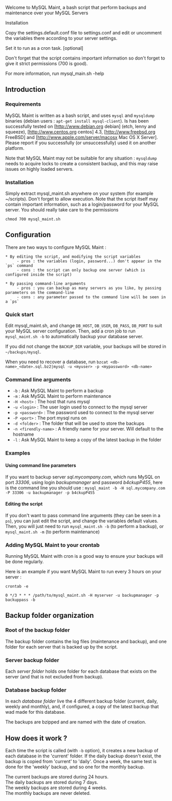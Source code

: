 Welcome to MySQL Maint, a bash script that perform backups and maintenance over your MySQL Servers

Installation

Copy the settings.default.conf file to settings.conf and edit or uncomment the variables there according to your server settings.

Set it to run as a cron task. [optional]

Don't forget that the script contains important information so don't forget to
give it strict permissions (700 is good).

For more information, run mysql_main.sh -help


## Introduction
### Requirements 

MySQL Maint is written as a bash script, and uses `mysql` and `mysqldump` binaries (debian users : `apt-get install mysql-client`).
Is has been successfully tested on [http://www.debian.org debian] (etch, lenny and squeeze), [http://www.centos.org centos] 4.3, [http://www.freebsd.org FreeBSD] and [http://www.apple.com/server/macosx Mac OS X Server].
Please report if you successfully (or unsuccessfully) used it on another platform. 

Note that MySQL Maint may not be suitable for any situation : `mysqldump` needs to acquire locks to create a consistent backup, and this may raise issues on highly loaded servers.

### Installation

Simply extract mysql_maint.sh anywhere on your system (for example ~/scripts).
Don't forget to allow execution.
Note that the script itself may contain important information, such as a login/password for your MySQL server. You should really take care to the permissions

`chmod 700 mysql_maint.sh`

## Configuration

There are two ways to configure MySQL Maint :

    * By editing the script, and modifying the script variables
         - pros : the variables (login, password...) don't appear in the `ps` command
         - cons : the script can only backup one server (which is configured inside the script)
    
    * By passing command-line arguments
         - pros : you can backup as many servers as you like, by passing parameters on the command-line
         - cons : any parameter passed to the command line will be seen in a `ps`


### Quick start
Edit mysql_maint.sh, and change `DB_HOST`, `DB_USER`, `DB_PASS`, `DB_PORT` to suit your MySQL server configuration. Then, add a cron job to run `mysql_maint.sh -b` to automatically backup your database server.

If you did not change the `BACKUP_DIR` variable, your backups will be stored in `~/backups/mysql`.

When you need to recover a database, run `bzcat <db-name>_<date>.sql.bz2|mysql -u <myuser> -p <mypassword> <db-name>`

### Command line arguments
  * `-b` : Ask MySQL Maint to perform a backup
  * `-m` : Ask MySQL Maint to perform maintenance
  * `-H <host>` : The host that runs mysql
  * `-u <login>` : The user login used to connect to the mysql server
  * `-p <password>` : The password used to connect to the mysql server
  * `-P <port>` : The port mysql runs on
  * `-d <folder>` : The folder that will be used to store the backups
  * `-n <firendly-name>` : A friendly name for your server. Will default to the hostname
  * `-l` : Ask MySQL Maint to keep a copy of the latest backup in the folder

### Examples
#### Using command line parameters
If you want to backup server _sql.mycompany.com_, which runs MySQL on port _33306_, using login _backupmanager_ and password _b4ckupP455_, here is the command line you should use :
`mysql_maint -b -H sql.mycompany.com -P 33306 -u backupmanager -p b4ckupP455`

#### Editing the script
If you don't want to pass command line arguments (they can be seen in a `ps`), you can just edit the script, and change the variables default values. Then, you will just need to run `mysql_maint.sh -b` (to perform a backup), or `mysql_maint.sh -m` (to perform maintenance)

### Adding MySQL Maint to your crontab
Running MySQL Maint with cron is a good way to ensure your backups will be done regularly.

Here is an example if you want MySQL Maint to run every 3 hours on your server :

```
crontab -e

0 */3 * * * /path/to/mysql_maint.sh -H myserver -u backupmanager -p backuppass -b
```

## Backup folder organization
### Root of the backup folder
The backup folder contains the log files (maintenance and backup), and one folder for each server that is backed up by the script.

### Server backup folder
Each _server folder_ holds one folder for each database that exists on the server (and that is not excluded from backup).

### Database backup folder
In each _database folder_ live the 4 different backup folder (current, daily, weekly and monthly), and, if configured, a copy of the latest backup that wad made for this database.

The backups are bzipped and are named with the date of creation.

## How does it work ?
Each time the script is called (with `-b` option), it creates a new backup of each database in the 'current' folder. If the daily backup doesn't exist, the backup is copied from 'current' to 'daily'. Once a week, the same test is done for the 'weekly' backup, and so one for the monthly backup.

The current backups are stored during 24 hours.<br />
The daily backups are stored during 7 days.<br />
The weekly backups are stored during 4 weeks.<br />
The monthly backups are never deleted.